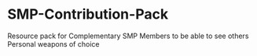 # SMP-Contribution-Pack
Resource pack for Complementary SMP Members to be able to see others Personal weapons of choice
